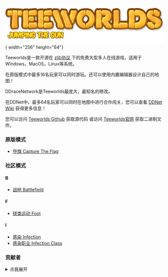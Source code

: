![Teeworlds](resources/teeworlds/gui_logo.png "Teeworlds"){ width="256" height="64"}

Teeworlds是一款开源在 [zlib协议](https://github.com/teeworlds/teeworlds/blob/master/license.txt) 下的免费大型多人在线游戏，适用于Windows，MacOS，Linux等系统。

在原版模式中最多16名玩家可以同时游玩。还可以使用内置编辑器设计自己的地图！

DDraceNetwork是Teeworlds最庞大，最知名的修改。

在DDNet中，最多64名玩家可以同时在地图中进行合作闯关，您可以查看 [DDNet Wiki](https://wiki.ddnet.org) 获得更多信息！

您可以访问 [Teeworlds Github](https://github.com/teeworlds/teeworlds) 获取源代码 或访问 [Teeworlds官网](https://teeworlds.com) 获取二进制文件。

### 原版模式

- [夺旗 Capture The Flag](?id=modes/ctf)

### 社区模式

#### B
- [战地 Battlefield](?id=modes/battlefield)

#### F

- [球类运动 Foot](?id=modes/foot)

#### I

- [感染 Infection](?id=modes/infection)
- [感染职业 Infection Class](?id=modes/infclass)


### 贡献者
<details>
<summary>点我展开</summary>
<a href="https://github.com/teeworlds/teeworlds/graphs/contributors">
  <img src="https://contrib.rocks/image?repo=teeworlds/teeworlds&max=999&column=20" alt="贡献者" />
</a>
</details>